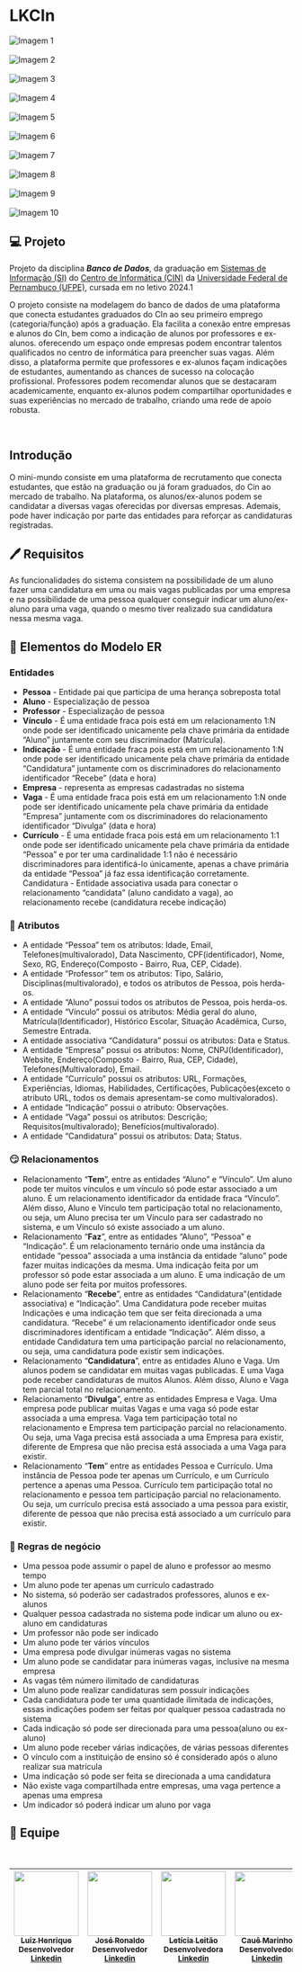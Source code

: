 # LKCIn

![Imagem 1](https://res.cloudinary.com/devjoseronaldo/image/upload/v1738340596/EDOO/ebr4wmmw3wonj4tabgop.png)
<br><br>
![Imagem 2](https://res.cloudinary.com/devjoseronaldo/image/upload/v1738340597/EDOO/wcuabqcdzqdd2n8x0vcr.png)
<br><br>
![Imagem 3](https://res.cloudinary.com/devjoseronaldo/image/upload/v1738340597/EDOO/xakekg7vczdhefzsxcmq.png)
<br><br>
![Imagem 4](https://res.cloudinary.com/devjoseronaldo/image/upload/v1738340596/EDOO/luiefronj46t3bea2ijk.png)
<br><br>
![Imagem 5](https://res.cloudinary.com/devjoseronaldo/image/upload/v1738340597/EDOO/oj8tj799rwvasnhczrak.png)
<br><br>
![Imagem 6](https://res.cloudinary.com/devjoseronaldo/image/upload/v1738340597/EDOO/aqchr8txxsmecdzh5f9q.png)
<br><br>
![Imagem 7](https://res.cloudinary.com/devjoseronaldo/image/upload/v1738340597/EDOO/zzskskpoksub4mwgvshu.png)
<br><br>
![Imagem 8](https://res.cloudinary.com/devjoseronaldo/image/upload/v1738340597/EDOO/xpc1hy2fpftsiajx8vvz.png)
<br><br>
![Imagem 9](https://res.cloudinary.com/devjoseronaldo/image/upload/v1738340597/EDOO/tcjvggduoahzrsfq64fq.png)
<br><br>
![Imagem 10](https://res.cloudinary.com/devjoseronaldo/image/upload/v1738340597/EDOO/us6iw51gnkzmamvqa6ax.png)





## 💻 Projeto
Projeto da disciplina ***Banco de Dados***, da graduação em [Sistemas de Informação (SI)](https://portal.cin.ufpe.br/graduacao/sistemas-de-informacao/) do [Centro de Informática (CIN)](https://portal.cin.ufpe.br/) da [Universidade Federal de Pernambuco (UFPE)](https://www.ufpe.br/), cursada em no letivo 2024.1
<br>

O projeto consiste na modelagem do banco de dados de uma plataforma que conecta estudantes graduados do CIn ao seu primeiro emprego (categoria/função) após a graduação. Ela facilita a conexão entre empresas e alunos do CIn, bem como a indicação de alunos por professores e ex-alunos. oferecendo um espaço onde empresas podem encontrar talentos qualificados no centro de informática para preencher suas vagas. Além disso, a plataforma permite que professores e ex-alunos façam indicações de estudantes, aumentando as chances de sucesso na colocação profissional. Professores podem recomendar alunos que se destacaram academicamente, enquanto ex-alunos podem compartilhar oportunidades e suas experiências no mercado de trabalho, criando uma rede de apoio robusta. 

<br>

## Introdução
O mini-mundo consiste em uma plataforma de recrutamento que conecta estudantes, que estão na graduação ou já foram graduados, do Cin ao mercado de trabalho. Na plataforma, os alunos/ex-alunos podem se candidatar a diversas vagas oferecidas por diversas empresas. Ademais, pode haver indicação por parte das entidades para reforçar as candidaturas registradas.

## 🖊️ Requisitos
As funcionalidades do sistema consistem na possibilidade de um aluno fazer uma candidatura em uma ou mais vagas publicadas por uma empresa e na possibilidade de uma pessoa qualquer conseguir indicar um aluno/ex-aluno para uma vaga, quando o mesmo tiver realizado sua candidatura nessa mesma vaga.

## 🧬 Elementos do Modelo ER

### Entidades
- **Pessoa** - Entidade pai que participa de uma herança sobreposta total
- **Aluno** - Especialização de pessoa
- **Professor** -  Especialização de pessoa
- **Vínculo** - É uma entidade fraca pois está em um relacionamento 1:N onde pode ser identificado unicamente pela chave primária da entidade “Aluno” juntamente com seu discriminador (Matrícula).
- **Indicação** - É uma entidade fraca pois está em um relacionamento 1:N onde pode ser identificado unicamente pela chave primária da entidade “Candidatura” juntamente com os discriminadores do relacionamento identificador “Recebe” (data e hora)
- **Empresa** - representa as empresas cadastradas no sistema
- **Vaga** - É uma entidade fraca pois está em um relacionamento 1:N onde pode ser identificado unicamente pela chave primária da entidade “Empresa” juntamente com os discriminadores do relacionamento identificador “Divulga” (data e hora)
- **Currículo** - É uma entidade fraca pois está em um relacionamento 1:1 onde pode ser identificado unicamente pela chave primária da entidade “Pessoa” e por ter uma cardinalidade 1:1 não é necessário discriminadores para identificá-lo únicamente, apenas a chave primária da entidade “Pessoa” já faz essa identificação corretamente.
Candidatura - Entidade associativa usada para conectar o relacionamento “candidata” (aluno candidato a vaga), ao relacionamento recebe (candidatura recebe indicação)

### 🧱 Atributos
- A entidade “Pessoa” tem os atributos: Idade, Email, Telefones(multivalorado), Data Nascimento, CPF(identificador), Nome, Sexo, RG, Endereço(Composto - Bairro, Rua, CEP, Cidade).
- A entidade “Professor” tem os atributos: Tipo, Salário, Disciplinas(multivalorado), e todos os atributos de Pessoa, pois herda-os.
- A entidade “Aluno” possui todos os atributos de Pessoa, pois herda-os.
- A entidade “Vínculo” possui os atributos: Média geral do aluno, Matrícula(Identificador), Histórico Escolar, Situação Acadêmica, Curso, Semestre Entrada. 
- A entidade associativa “Candidatura” possui os atributos: Data e Status.
- A entidade “Empresa” possui os atributos: Nome, CNPJ(Identificador), Website, Endereço(Composto - Bairro, Rua, CEP, Cidade), Telefones(Multivalorado), Email. 
- A entidade “Currículo” possui os atributos: URL, Formações, Experiências, Idiomas, Habilidades, Certificações, Publicações(exceto o atributo URL, todos os demais apresentam-se como multivalorados).
- A entidade “Indicação” possui o atributo: Observações.
- A entidade “Vaga” possui os atributos: Descrição; Requisitos(multivalorado); Benefícios(multivalorado).
- A entidade “Candidatura” possui os atributos: Data; Status.


### 😏 Relacionamentos
- Relacionamento “**Tem**”, entre as entidades “Aluno” e “Vínculo”. Um aluno pode ter muitos vínculos e um vínculo só pode estar associado a um aluno. É um relacionamento identificador da entidade fraca “Vínculo”. Além disso, Aluno e Vínculo tem participação total no relacionamento, ou seja, um Aluno precisa ter um Vínculo para ser cadastrado no sistema, e um Vínculo só existe associado a um aluno.
- Relacionamento “**Faz**”, entre as entidades “Aluno”, “Pessoa” e “Indicação". É um relacionamento ternário onde uma instância da entidade “pessoa” associada a uma instância da entidade “aluno” pode fazer muitas indicações da mesma. Uma indicação feita por um professor só pode estar associada a um aluno. E uma indicação de um aluno pode ser feita por muitos professores.
- Relacionamento “**Recebe**”, entre as entidades “Candidatura”(entidade associativa) e “Indicação”. Uma Candidatura pode receber muitas Indicações e uma indicação tem que ser feita direcionada a uma candidatura. “Recebe” é um relacionamento identificador onde seus discriminadores identificam a entidade “Indicação”. Além disso, a entidade Candidatura tem uma participação parcial no relacionamento, ou seja, uma candidatura pode existir sem indicações.
- Relacionamento “**Candidatura**”, entre as entidades Aluno e Vaga. Um alunos podem se candidatar em muitas vagas publicadas. E uma Vaga pode receber candidaturas de muitos Alunos. Além disso, Aluno e Vaga tem parcial total no relacionamento.
- Relacionamento “**Divulga**”, entre as entidades Empresa e Vaga. Uma empresa pode publicar muitas Vagas e uma vaga só pode estar associada a uma empresa.  Vaga tem participação total no relacionamento e Empresa tem participação parcial no relacionamento. Ou seja, uma Vaga precisa está associada a uma Empresa para existir, diferente de Empresa que não precisa está associada a uma Vaga para existir.
- Relacionamento “**Tem**” entre as entidades Pessoa e Currículo. Uma instância de Pessoa pode ter apenas um Currículo, e um Currículo pertence a apenas uma Pessoa. Currículo tem participação total no relacionamento e pessoa tem participação parcial no relacionamento. Ou seja, um currículo precisa está associado a uma pessoa para existir, diferente de pessoa que não precisa está associado a um currículo para existir.

### 📑 Regras de negócio
- Uma pessoa pode assumir o papel de aluno e professor ao mesmo tempo
- Um aluno pode ter apenas um currículo cadastrado
- No sistema, só poderão ser cadastrados professores, alunos e ex-alunos
- Qualquer pessoa cadastrada no sistema pode indicar um aluno ou ex-aluno em candidaturas
- Um professor não pode ser indicado
- Um aluno pode ter vários vínculos
- Uma empresa pode divulgar inúmeras vagas no sistema
- Um aluno pode se candidatar para inúmeras vagas, inclusive na mesma empresa
- As vagas têm número ilimitado de candidaturas
- Um aluno pode realizar candidaturas sem possuir indicações
- Cada candidatura pode ter uma quantidade ilimitada de indicações, essas indicações podem ser feitas por qualquer pessoa cadastrada no sistema
- Cada indicação só pode ser direcionada para uma pessoa(aluno ou ex-aluno)
- Um aluno pode receber várias indicações, de várias pessoas diferentes
- O vínculo com a instituição de ensino só é considerado após o aluno realizar sua matrícula
- Uma indicação só pode ser feita se direcionada a uma candidatura
- Não existe vaga compartilhada entre empresas, uma vaga pertence a apenas uma empresa
- Um indicador só poderá indicar um aluno por vaga


## 💼 Equipe
<br>

| [<img src="https://github.com/luiz-linkezio.png" width=115><br><sub>Luiz Henrique</sub><br>](https://github.com/luiz-linkezio) <sub>Desenvolvedor</sub><br> <sub>[Linkedin](https://www.linkedin.com/in/lhbas/)</sub><br> | [<img src="https://github.com/dev-joseronaldo.png" width=115><br><sub>José Ronaldo</sub><br>](https://github.com/Dev-JoseRonaldo) <sub>Desenvolvedor</sub><br> <sub>[Linkedin](https://www.linkedin.com/in/devjoseronaldo/)</sub><br> | [<img src="https://github.com/leticialevleitao.png" width=115><br><sub>Letícia Leitão</sub><br>](https://github.com/leticialevleitao) <sub>Desenvolvedora</sub><br> <sub>[Linkedin](https://www.linkedin.com/in/leticialevleitao/)</sub><br> | [<img src="https://github.com/Cawezinn.png" width=115><br><sub>Cauê Marinho</sub><br>](https://github.com/Cawezinn) <sub>Desenvolvedor</sub><br> <sub>[Linkedin](https://www.linkedin.com/in/cau%C3%AAsouza/)</sub><br> | [<img src="https://github.com/joaopnolasco.png" width=115><br><sub>João Nolasco</sub><br>](https://github.com/joaopnolasco) <sub>Desenvolvedor</sub><br> <sub>[Linkedin](https://www.linkedin.com/in/joaonolasco10/)</sub><br> | [<img src="https://github.com/Ayrtonguimaraes.png" width=115><br><sub>Ayrton Farias</sub><br>](https://github.com/Ayrtonguimaraes) <sub>Desenvolvedor</sub><br> <sub>[Linkedin](https://www.linkedin.com/in/ayrton-farias-guimar%C3%A3es-93439b293/)</sub><br> | [<img src="https://github.com/vitoriabtriz.png" width=115><br><sub>Vitória Beatriz</sub><br>](https://github.com/vitoriabtriz) <sub>Desenvolvedora</sub><br> <sub>[Linkedin](https://www.linkedin.com/in/vitoriabtriz/)</sub><br> |
| :-----------------------------------------------------------------------------------------------------------------------------------------------------------------------------------------------------------------------------------------------------------------------------------------------------------------------------------------------------: | :-----------------------------------------------------------------------------------------------------------------------------------------------------------------------------------------------------------------------------------------------------------------------------------------------------------------------------------------------------------: | :-----------------------------------------------------------------------------------------------------------------------------------------------------------------------------------------------------------------------------------------------------------------------------------------------------------------------------------------------------------: | :-----------------------------------------------------------------------------------------------------------------------------------------------------------------------------------------------------------------------------------------------------------------------------------------------------------------------------------------------------------: | :-----------------------------------------------------------------------------------------------------------------------------------------------------------------------------------------------------------------------------------------------------------------------------------------------------------------------------------------------------------: | :-----------------------------------------------------------------------------------------------------------------------------------------------------------------------------------------------------------------------------------------------------------------------------------------------------------------------------------------------------------: | :-----------------------------------------------------------------------------------------------------------------------------------------------------------------------------------------------------------------------------------------------------------------------------------------------------------------------------------------------------------: |
